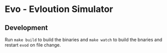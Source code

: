 # Evo - Evloution Simulator

## Development

Run `make build` to build the binaries and `make watch` to build the bnaries and
restart `evod` on file change.
